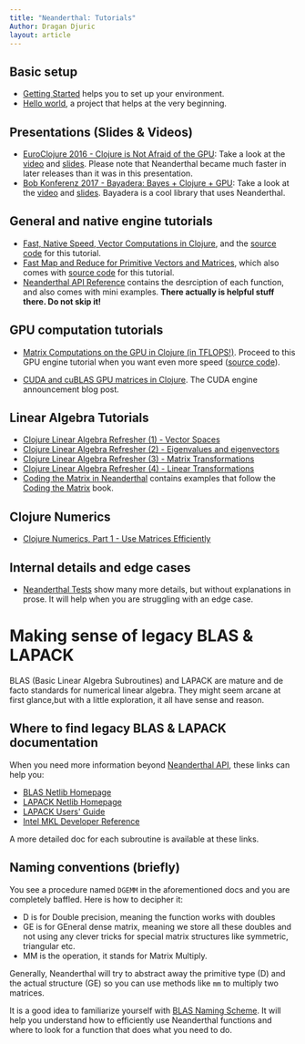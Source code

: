 ```yaml
---
title: "Neanderthal: Tutorials"
Author: Dragan Djuric
layout: article
---
```


## Basic setup

* [Getting Started](/articles/getting_started.html) helps you to set up your environment.
* [Hello world](https://github.com/uncomplicate/neanderthal/tree/master/examples/hello-world), a project that helps at the very beginning.

## Presentations (Slides & Videos)

* [EuroClojure 2016 - Clojure is Not Afraid of the GPU](http://2016.euroclojure.org/speakers#ddjuric): Take a look at the [video](https://www.youtube.com/watch?v=bEOOYbscyTs) and [slides](http://dragan.rocks/talks/EuroClojure2016/clojure-is-not-afraid-of-the-gpu.html). Please note that Neanderthal became much faster in later releases than it was in this presentation.
* [Bob Konferenz 2017 - Bayadera: Bayes + Clojure + GPU](http://bobkonf.de/2017/djuric.html): Take a look at the [video](https://www.youtube.com/watch?v=TGxYfi3Vi3s) and [slides](http://dragan.rocks/talks/Bobkonferenz2017/bayadera-bob.html). Bayadera is a cool library that uses Neanderthal.

## General and native engine tutorials

* [Fast, Native Speed, Vector Computations in Clojure](/articles/tutorial_native.html), and the [source code](https://github.com/uncomplicate/neanderthal/blob/master/test/uncomplicate/neanderthal/examples/guides/tutorial_native_test.clj) for this tutorial.
* [Fast Map and Reduce for Primitive Vectors and Matrices](/articles/fast-map-and-reduce-for-primitive-vectors.html), which also comes with [source code](https://github.com/uncomplicate/neanderthal/blob/master/examples/benchmarks/map_reduce.clj) for this tutorial.
* [Neanderthal API Reference](/codox) contains the desrciption of each function, and also comes with mini examples. **There actually is helpful stuff there. Do not skip it!**

## GPU computation tutorials

* [Matrix Computations on the GPU in Clojure (in TFLOPS!)](/articles/tutorial_opencl.html). Proceed to this GPU engine tutorial when you want even more speed ([source code](https://github.com/uncomplicate/neanderthal/blob/master/test/uncomplicate/neanderthal/examples/guides/tutorial_opencl_test.clj)).

* [CUDA and cuBLAS GPU matrices in Clojure](http://dragan.rocks/articles/17/CUDA-and-cuBLAS-GPU-matrices-in-Clojure). The CUDA engine announcement blog post.

## Linear Algebra Tutorials

* [Clojure Linear Algebra Refresher (1) - Vector Spaces](http://dragan.rocks/articles/17/Clojure-Linear-Algebra-Refresher-Vector-Spaces)
* [Clojure Linear Algebra Refresher (2) - Eigenvalues and eigenvectors](http://dragan.rocks/articles/17/Clojure-Linear-Algebra-Refresher-Eigenvalues-and-Eigenvectors)
* [Clojure Linear Algebra Refresher (3) - Matrix Transformations](http://dragan.rocks/articles/17/Clojure-Linear-Algebra-Refresher-Matrix-Transformations)
* [Clojure Linear Algebra Refresher (4) - Linear Transformations](http://dragan.rocks/articles/17/Clojure-Linear-Algebra-Refresher-Linear-Transformations)
* [Coding the Matrix in Neanderthal](https://github.com/uncomplicate/neanderthal/tree/master/test/uncomplicate/neanderthal/examples/codingthematrix) contains examples that follow the [Coding the Matrix](http://codingthematrix.com/)
book.

## Clojure Numerics

* [Clojure Numerics, Part 1 - Use Matrices Efficiently](http://dragan.rocks/articles/17/Clojure-Numerics-1-Use-Matrices-Efficiently)

## Internal details and edge cases

* [Neanderthal Tests](https://github.com/uncomplicate/neanderthal/tree/master/test/uncomplicate/neanderthal) show many more details, but without explanations in prose. It will help when you are struggling with an edge case.

# Making sense of legacy BLAS & LAPACK

BLAS (Basic Linear Algebra Subroutines) and LAPACK are mature and de facto standards
for numerical linear algebra. They might seem arcane at first glance,but with a
little exploration, it all have sense and reason.

## Where to find legacy BLAS & LAPACK documentation

When you need more information beyond [Neanderthal API](/codox), these links can help you:

* [BLAS Netlib Homepage](http://netlib.org/blas/)
* [LAPACK Netlib Homepage](http://netlib.org/lapack/)
* [LAPACK Users' Guide](http://www.netlib.org/lapack/lug/)
* [Intel MKL Developer Reference](https://software.intel.com/en-us/mkl-reference-manual-for-c)

A more detailed doc for each subroutine is available at these links.

## Naming conventions (briefly)

You see a procedure named `DGEMM` in the aforementioned docs and you are completely baffled. Here is how to decipher it:

* D is for Double precision, meaning the function works with doubles
* GE is for GEneral dense matrix, meaning we store all these doubles and not using any clever tricks for special matrix structures like symmetric, triangular etc.
* MM is the operation, it stands for Matrix Multiply.

Generally, Neanderthal will try to abstract away the primitive type (D) and the actual structure (GE) so you can
use methods like `mm` to multiply two matrices.

It is a good idea to familiarize yourself with [BLAS Naming Scheme](https://software.intel.com/en-us/node/520726). It will help you understand how to efficiently use Neanderthal functions and where to look for a function that does what you need to do.
